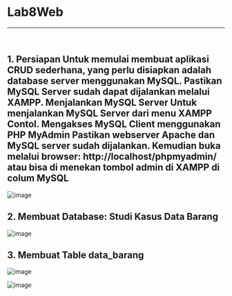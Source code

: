 <h1>Lab8Web</h1>
<hr> <br>
<h2>1. Persiapan Untuk memulai membuat aplikasi CRUD sederhana, yang perlu disiapkan adalah database server menggunakan MySQL. Pastikan MySQL Server sudah dapat dijalankan melalui XAMPP. Menjalankan MySQL Server Untuk menjalankan MySQL Server dari menu XAMPP Contol. Mengakses MySQL Client menggunakan PHP MyAdmin Pastikan webserver Apache dan MySQL server sudah dijalankan. Kemudian buka melalui browser: http://localhost/phpmyadmin/ atau bisa di menekan tombol admin di XAMPP di colum MySQL</h2>

![image](https://github.com/user-attachments/assets/538b2dd6-c8b3-4eba-8664-e961b18b799a)

<h2>2. Membuat Database: Studi Kasus Data Barang</h2>

![image](https://github.com/user-attachments/assets/9095f1fe-c575-43c7-bbe9-65a0c0b15673)

<h2>3. Membuat Table data_barang</h2>

![image](https://github.com/user-attachments/assets/27416646-a0df-4055-9295-edc20ab3008a)


![image](https://github.com/user-attachments/assets/8846f708-395e-4cea-81c3-82f637e74e5e)
